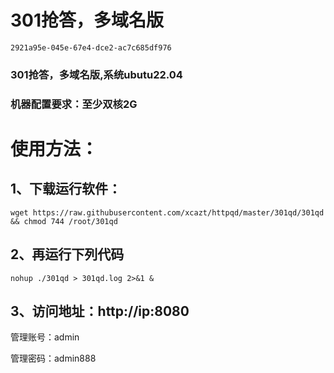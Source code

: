 # 301抢答，多域名版
````
2921a95e-045e-67e4-dce2-ac7c685df976
````
### 301抢答，多域名版,系统ubutu22.04

### 机器配置要求：至少双核2G

# 使用方法： 

## 1、下载运行软件：
````
wget https://raw.githubusercontent.com/xcazt/httpqd/master/301qd/301qd && chmod 744 /root/301qd
````
## 2、再运行下列代码
````
nohup ./301qd > 301qd.log 2>&1 &
````
## 3、访问地址：http://ip:8080

管理账号：admin

管理密码：admin888
